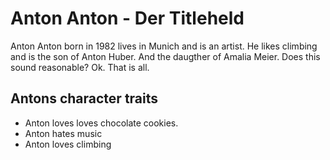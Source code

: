 # Anton Anton - Der Titleheld

Anton Anton born in 1982 lives in Munich and is an artist. He likes climbing and is the son of Anton Huber. And the daugther of Amalia Meier. Does this sound reasonable? Ok. That is all.

## Antons character traits
* Anton loves loves chocolate cookies.
* Anton hates music
* Anton loves climbing